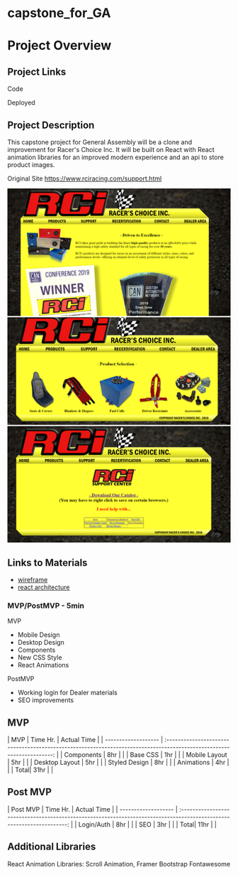 # capstone_for_GA

# Project Overview

## Project Links

Code


Deployed


## Project Description

This capstone project for General Assembly will be a clone and improvement for Racer's Choice Inc. It will be built on React with React animation libraries for an improved modern experience and an api to store product images. 

Original Site
https://www.rciracing.com/support.html

![RCI](/planning/rcihome.png)
![RCI](/planning/rciproducts.png)
![RCI](/planning/rcisupport.png)

## Links to Materials

- [wireframe](https://www.figma.com/file/vWwv7vX93bPmya0DQYqqRB/RCi?node-id=0%3A1)
- [react architecture](https://docs.google.com/drawings/d/1gmVtzUwRvhy1B4mNY7ojEmJ5LguET0ouuXib9duyc78/edit?usp=sharing)

### MVP/PostMVP - 5min

MVP

- Mobile Design
- Desktop Design
- Components
- New CSS Style
- React Animations


PostMVP

- Working login for Dealer materials
- SEO improvements 

## MVP

| MVP           | Time Hr. | Actual Time |
| ------------------- | :--------------------------------------------------------------------------------------------------------------------: |
| Components             | 8hr | |
| Base CSS               | 1hr | |
| Mobile Layout          | 5hr | |
| Desktop Layout         | 5hr | |
| Styled Design          | 8hr | |
| Animations             | 4hr | |
| Total| 31hr | |

## Post MVP

| Post MVP           | Time Hr. | Actual Time |
| ------------------- | :--------------------------------------------------------------------------------------------------------------------: |
| Login/Auth            | 8hr | |
| SEO               | 3hr | |
| Total| 11hr | |


## Additional Libraries

React Animation Libraries: Scroll Animation, Framer
Bootstrap
Fontawesome
